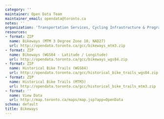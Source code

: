 ```yaml
---
category: ''
maintainer: Open Data Team
maintainer_email: opendata@toronto.ca
notes: ''
organization: 'Transportation Services, Cycling Infrastructure & Programs '
resources:
- format: ZIP
  name: Bikeways (MTM 3 Degree Zone 10, NAD27)
  url: http://opendata.toronto.ca/gcc/bikeways_mtm3.zip
- format: ZIP
  name: Bikeways (WGS84 - Latitude / Longitude)
  url: http://opendata.toronto.ca/gcc/bikeways_wgs84.zip
- format: ZIP
  name: Historical Bike Trails (WGS84)
  url: http://opendata.toronto.ca/gcc/historical_bike_trails_wgs84.zip
- format: ZIP
  name: Historical Bike Trails (MTM3)
  url: http://opendata.toronto.ca/gcc/historical_bike_trails_mtm3.zip
- format: ''
  name: View Data
  url: http://map.toronto.ca/maps/map.jsp?app=OpenData
schema: default
title: Bikeways
---
```

